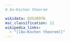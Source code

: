 ```yaml
---
# Ax–Kochen theorem

wikidata: Q3526976
msc_classification: 11
wikipedia_links:
  - "[[Ax–Kochen theorem]]"
---
```

